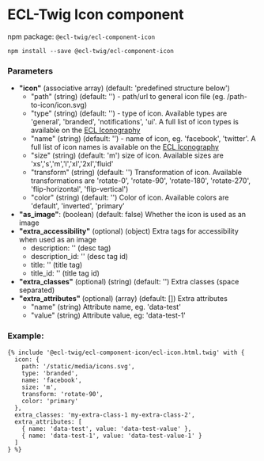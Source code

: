 # ECL-Twig Icon component

npm package: `@ecl-twig/ecl-component-icon`

```shell
npm install --save @ecl-twig/ecl-component-icon
```

### Parameters

- **"icon"** (associative array) (default: 'predefined structure below')
  - "path" (string) (default: '') - path/url to general icon file (eg. /path-to-icon/icon.svg)
  - "type" (string) (default: '') - type of icon. Available types are 'general', 'branded', 'notifications', 'ui'. A full list of icon types is available on the [ECL Iconography](https://v2--europa-component-library.netlify.com/ec/guidelines/iconography/)
  - "name" (string) (default: '') - name of icon, eg. 'facebook', 'twitter'. A full list of icon names is available on the [ECL Iconography](https://v2--europa-component-library.netlify.com/ec/guidelines/iconography/)
  - "size" (string) (default: 'm') size of icon. Available sizes are 'xs','s','m','l','xl','2xl','fluid'
  - "transform" (string) (default: '') Transformation of icon. Available transformations are 'rotate-0', 'rotate-90', 'rotate-180', 'rotate-270', 'flip-horizontal', 'flip-vertical')
  - "color" (string) (default: '') Color of icon. Available colors are 'default', 'inverted', 'primary'
- **"as_image"**: (boolean) (default: false) Whether the icon is used as an image
- **"extra_accessibility"** (optional) (object) Extra tags for accessibility when used as an image
  - description: '' (desc tag)
  - description_id: '' (desc tag id)
  - title: '' (title tag)
  - title_id: '' (title tag id)
- **"extra_classes"** (optional) (string) (default: '') Extra classes (space separated)
- **"extra_attributes"** (optional) (array) (default: []) Extra attributes
  - "name" (string) Attribute name, eg. 'data-test'
  - "value" (string) Attribute value, eg: 'data-test-1'

### Example:

<!-- prettier-ignore -->
```twig
{% include '@ecl-twig/ecl-component-icon/ecl-icon.html.twig' with { 
  icon: { 
    path: '/static/media/icons.svg', 
    type: 'branded', 
    name: 'facebook', 
    size: 'm', 
    transform: 'rotate-90', 
    color: 'primary' 
  }, 
  extra_classes: 'my-extra-class-1 my-extra-class-2', 
  extra_attributes: [ 
    { name: 'data-test', value: 'data-test-value' }, 
    { name: 'data-test-1', value: 'data-test-value-1' } 
  ] 
} %} 
```
